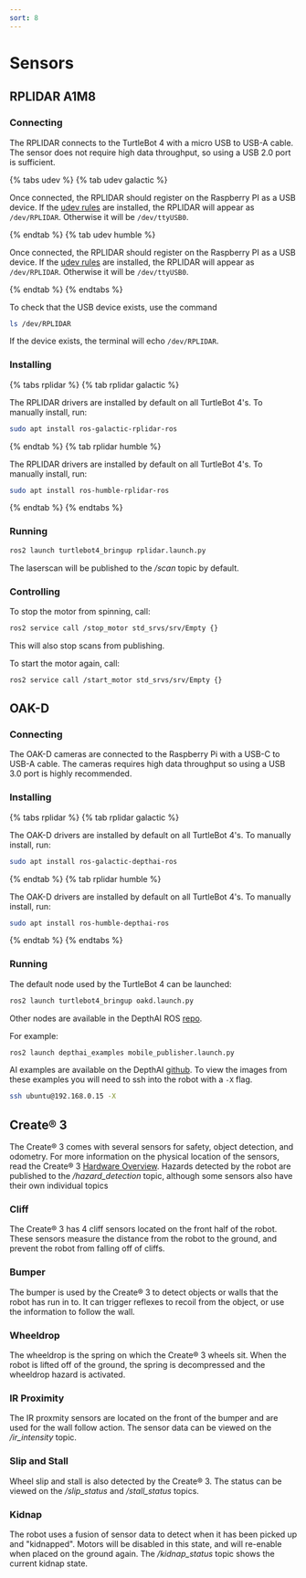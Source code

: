 ```yaml
---
sort: 8
---
```


# Sensors

## RPLIDAR A1M8

### Connecting

The RPLIDAR connects to the TurtleBot 4 with a micro USB to USB-A cable. The sensor does not require high data throughput, so using a USB 2.0 port is sufficient. 

{% tabs udev %}
{% tab udev galactic %}

Once connected, the RPLIDAR should register on the Raspberry PI as a USB device. If the [udev rules](https://github.com/turtlebot/turtlebot4_setup/blob/galactic/udev/turtlebot4.rules) are installed, the RPLIDAR will appear as `/dev/RPLIDAR`. Otherwise it will be `/dev/ttyUSB0`.


{% endtab %}
{% tab udev humble %}

Once connected, the RPLIDAR should register on the Raspberry PI as a USB device. If the [udev rules](https://github.com/turtlebot/turtlebot4_setup/blob/humble/udev/50-turtlebot4.rules) are installed, the RPLIDAR will appear as `/dev/RPLIDAR`. Otherwise it will be `/dev/ttyUSB0`.


{% endtab %}
{% endtabs %}

To check that the USB device exists, use the command

```bash
ls /dev/RPLIDAR
```

If the device exists, the terminal will echo `/dev/RPLIDAR`.


### Installing

{% tabs rplidar %}
{% tab rplidar galactic %}

The RPLIDAR drivers are installed by default on all TurtleBot 4's. To manually install, run:

```bash
sudo apt install ros-galactic-rplidar-ros
```

{% endtab %}
{% tab rplidar humble %}

The RPLIDAR drivers are installed by default on all TurtleBot 4's. To manually install, run:

```bash
sudo apt install ros-humble-rplidar-ros
```

{% endtab %}
{% endtabs %}

### Running

```bash
ros2 launch turtlebot4_bringup rplidar.launch.py
```

The laserscan will be published to the */scan* topic by default.

### Controlling

To stop the motor from spinning, call:

```bash
ros2 service call /stop_motor std_srvs/srv/Empty {}
```

This will also stop scans from publishing.

To start the motor again, call:

```bash
ros2 service call /start_motor std_srvs/srv/Empty {}
```


## OAK-D

### Connecting

The OAK-D cameras are connected to the Raspberry Pi with a USB-C to USB-A cable. The cameras requires high data throughput so using a USB 3.0 port is highly recommended.

### Installing

{% tabs rplidar %}
{% tab rplidar galactic %}

The OAK-D drivers are installed by default on all TurtleBot 4's. To manually install, run:

```bash
sudo apt install ros-galactic-depthai-ros
```

{% endtab %}
{% tab rplidar humble %}

The OAK-D drivers are installed by default on all TurtleBot 4's. To manually install, run:

```bash
sudo apt install ros-humble-depthai-ros
```

{% endtab %}
{% endtabs %}

### Running

The default node used by the TurtleBot 4 can be launched:

```bash
ros2 launch turtlebot4_bringup oakd.launch.py
```

Other nodes are available in the DepthAI ROS [repo](https://github.com/luxonis/depthai-ros).

For example:

```bash
ros2 launch depthai_examples mobile_publisher.launch.py
```

AI examples are available on the DepthAI [github](https://github.com/luxonis/depthai-python). To view the images from these examples you will need to ssh into the robot with a `-X` flag.

```bash
ssh ubuntu@192.168.0.15 -X
```

## Create® 3

The Create® 3 comes with several sensors for safety, object detection, and odometry. For more information on the physical location of the sensors, read the Create® 3 [Hardware Overview](https://iroboteducation.github.io/create3_docs/hw/overview/). Hazards detected by the robot are published to the */hazard_detection* topic, although some sensors also have their own individual topics

### Cliff

The Create® 3 has 4 cliff sensors located on the front half of the robot. These sensors measure the distance from the robot to the ground, and prevent the robot from falling off of cliffs.

### Bumper

The bumper is used by the Create® 3 to detect objects or walls that the robot has run in to. It can trigger reflexes to recoil from the object, or use the information to follow the wall.

### Wheeldrop

The wheeldrop is the spring on which the Create® 3 wheels sit. When the robot is lifted off of the ground, the spring is decompressed and the wheeldrop hazard is activated.

### IR Proximity

The IR proxmity sensors are located on the front of the bumper and are used for the wall follow action. The sensor data can be viewed on the */ir_intensity* topic.

### Slip and Stall

Wheel slip and stall is also detected by the Create® 3. The status can be viewed on the */slip_status* and */stall_status* topics.

### Kidnap

The robot uses a fusion of sensor data to detect when it has been picked up and "kidnapped". Motors will be disabled in this state, and will re-enable when placed on the ground again. The */kidnap_status* topic shows the current kidnap state.